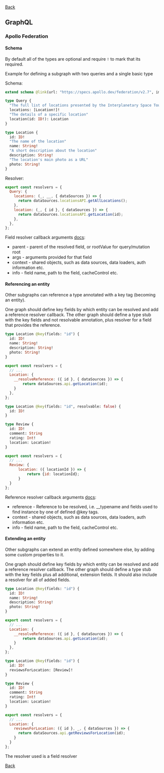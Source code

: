 [Back](../../README.md)

## GraphQL

### Apollo Federation

#### Schema

By default all of the types are optional and require `!` to mark that its required.

Example for defining a subgraph with two queries and a single basic type

Schema:
```graphql
extend schema @link(url: "https://specs.apollo.dev/federation/v2.7", import: ["@key"])

type Query {
  "The full list of locations presented by the Interplanetary Space Tourism department"
  locations: [Location!]!
  "The details of a specific location"
  location(id: ID!): Location
}

type Location {
  id: ID!
  "The name of the location"
  name: String!
  "A short description about the location"
  description: String!
  "The location's main photo as a URL"
  photo: String!
}
```

Resolver:
```javascript
export const resolvers = {
  Query: {
    locations: (_, __, { dataSources }) => {
      return dataSources.locationsAPI.getAllLocations();
    },
    location: (_, { id }, { dataSources }) => {
      return dataSources.locationsAPI.getLocation(id);
    },
  },
};
```

Field resolver callback arguments [docs](https://www.apollographql.com/docs/apollo-server/data/resolvers#resolver-arguments):
- parent - parent of the resolved field, or rootValue for query/mutation root
- args - arguments provided for that field
- context - shared objects, such as data sources, data loaders, auth information etc.
- info - field name, path to the field, cacheControl etc.

#### Referencing an entity

Other subgraphs can reference a type annotated with a key tag (becoming an entity).

One graph should define key fields by which entity can be resolved and add a reference resolver callback. The other graph should define a type stub with the key fields and not resolvable annotation, plus resolver for a field that provides the reference.

```graphql
type Location @key(fields: "id") {
  id: ID!
  name: String!
  description: String!
  photo: String!
}
```

```javascript
export const resolvers = {
  // ...
  Location: {
    __resolveReference: ({ id }, { dataSources }) => {
        return dataSources.api.getLocation(id);
    }
  },
};
```

```graphql
type Location @key(fields: "id", resolvable: false) {
  id: ID!
}

type Review {
  id: ID!
  comment: String
  rating: Int!
  location: Location!
}
```

```javascript
export const resolvers = {
  // ...
  Review: {
      location: ({ locationId }) => {
          return {id: locationId};
      }
  }
};
```

Reference resolver callback arguments [docs](https://www.apollographql.com/docs/apollo-server/using-federation/api/apollo-subgraph#__resolvereference):
- reference - Reference to be resolved, i.e. __typename and fields used to find instance by one of defined @key tags.
- context - shared objects, such as data sources, data loaders, auth information etc.
- info - field name, path to the field, cacheControl etc.

#### Extending an entity

Other subgraphs can extend an entity defined somewhere else, by adding some custom properties to it.

One graph should define key fields by which entity can be resolved and add a reference resolver callback. The other graph should define a type stub with the key fields plus all additional, extension fields. It should also include a resolver for all of added fields.

```graphql
type Location @key(fields: "id") {
  id: ID!
  name: String!
  description: String!
  photo: String!
}
```

```javascript
export const resolvers = {
  // ...
  Location: {
    __resolveReference: ({ id }, { dataSources }) => {
        return dataSources.api.getLocation(id);
    }
  },
};
```

```graphql
type Location @key(fields: "id") {
  id: ID!
  reviewsForLocation: [Review]!
}

type Review {
  id: ID!
  comment: String
  rating: Int!
  location: Location!
}
```

```javascript
export const resolvers = {
  // ...
  Location: {
    reviewsForLocation: ({ id }, _, { dataSources }) => {
      return dataSources.api.getReviewsForLocation(id);
    }
  }
};
```

The resolver used is a field resolver

[Back](../../README.md)
